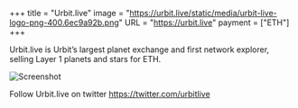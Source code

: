 +++
title = "Urbit.live"
image = "https://urbit.live/static/media/urbit-live-logo-png-400.6ec9a92b.png"
URL = "https://urbit.live"
payment = ["ETH"]
+++

Urbit.live is Urbit’s largest planet exchange and first network explorer, selling Layer 1 planets and stars for ETH.

![Screenshot](https://storage.googleapis.com/media.urbit.org/site/ecosystem/marketplaces/urbitlive-screenshot.jpg)

Follow Urbit.live on twitter https://twitter.com/urbitlive